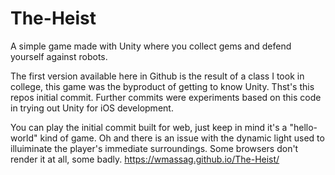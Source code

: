 # The-Heist
A simple game made with Unity where you collect gems and defend yourself against robots.

The first version available here in Github is the result of a class I took in college, this game was the byproduct of getting to know Unity. Thst's this repos initial commit. Further commits were experiments based on this code in trying out Unity for iOS development.

You can play the initial commit built for web, just keep in mind it's a "hello-world" kind of game. Oh and there is an issue with the dynamic light used to illuiminate the player's immediate surroundings. Some browsers don't render it at all, some badly. https://wmassag.github.io/The-Heist/

